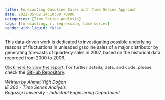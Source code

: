 ```yaml
---
title: Forecasting Gasoline Sales with Time Series Approach
date: 2022-05-02 14:10:00 +0800
categories: [Time Series Analysis]
tags: [forecasting, r, regression, time series]
render_with_liquid: false
---
```


This data-driven work is dedicated to investigating possible underlying reasons of fluctuations in unleaded gasoline sales of a major distributor by generating forecasts of quarterly sales in 2007, based on the historical data recorded from 2000 to 2006.

[Click here to view the report](/assets/html/Report%20-%20Forecasting%20Gasoline%20Sales%20with%20Time%20Series%20Approach.html). For further details, data, and code, please check the [GitHub Repository](https://github.com/ayigitdogan/Forecasting-Gasoline-Sales-with-Time-Series-Approach).

*Written by Ahmet Yiğit Doğan*  
*IE 360 - Time Series Analysis*  
*Boğaziçi University - Industrial Engineering Department*
